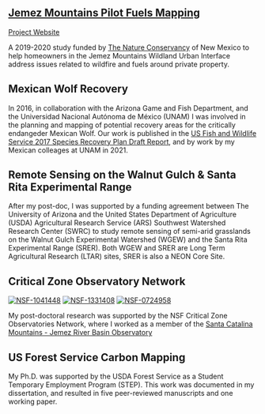 ## [Jemez Mountains Pilot Fuels Mapping](https://promethean-gift.github.io)

[Project Website](https://promethean-gift.github.io)

A 2019-2020 study funded by [The Nature Conservancy]() of New Mexico to help homeowners in the Jemez Mountains Wildland Urban Interface address issues related to wildfire and fuels around private property.

## Mexican Wolf Recovery

In 2016, in collaboration with the Arizona Game and Fish Department, and the Universidad Nacional Autónoma de México (UNAM) I was involved in the planning and mapping of potential recovery areas for the critically endangeder Mexican Wolf. Our work is published in the [US Fish and Wildlife Service 2017 Species Recovery Plan Draft Report](https://www.fws.gov/southwest/es/mexicanwolf/pdf/20170622_DftBioReport_Appendices.pdf), and by work by my Mexican colleages at UNAM in 2021. 

## Remote Sensing on the Walnut Gulch & Santa Rita Experimental Range

After my post-doc, I was supported by a funding agreement between The University of Arizona and the United States Department of Agriculture (USDA) Agricultural Research Service (ARS) Southwest Watershed Research Center (SWRC) to study remote sensing of semi-arid grasslands on the Walnut Gulch Experimental Watershed (WGEW) and the Santa Rita Experimental Range (SRER). Both WGEW and SRER are Long Term Agricultural Research (LTAR) sites, SRER is also a NEON Core Site. 

## Critical Zone Observatory Network

[![NSF-1041448](https://img.shields.io/badge/NSF-1041448-blue.svg)](https://www.nsf.gov/awardsearch/showAward?AWD_ID=1041448) [![NSF-1331408](https://img.shields.io/badge/NSF-1331408-blue.svg)](https://www.nsf.gov/awardsearch/showAward?AWD_ID=1331408) [![NSF-0724958](https://img.shields.io/badge/NSF-0724958-blue.svg)](https://www.nsf.gov/awardsearch/showAward?AWD_ID=0724958)

My post-doctoral research was supported by the NSF Critical Zone Observatories Network, where I worked as a member of the [Santa Catalina Mountains - Jemez River Basin Observatory](https://czo-archive.criticalzone.org/catalina-jemez/)

## US Forest Service Carbon Mapping

My Ph.D. was supported by the USDA Forest Service as a Student Temporary Employment Program (STEP). This work was documented in my dissertation, and resulted in five peer-reviewed manuscripts and one working paper. 
